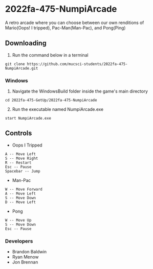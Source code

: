 # 2022fa-475-NumpiArcade
A retro arcade where you can choose between our own renditions of Mario(Oops! I tripped), Pac-Man(Man-Pac), and Pong(Ping)

## Downloading
1. Run the command below in a terminal
```
git clone https://github.com/mucsci-students/2022fa-475-NumpiArcade.git
```

### Windows
1. Navigate the WindowsBuild folder inside the game's main directory 
```
cd 2022fa-475-GetUp/2022fa-475-NumpiArcade
```
2. Run the executable named NumpiArcade.exe
```
start NumpiArcade.exe
```

## Controls
- Oops I Tripped
```
A -- Move Left
S -- Move Right
R -- Restart
Esc -- Pause
Spacebar -- Jump
```
- Man-Pac
```
W -- Move Forward
A -- Move Left
S -- Move Down
D -- Move Left
```
- Pong
```
W -- Move Up
S -- Move Down
Esc -- Pause
```

### Developers 
- Brandon Baldwin
- Ryan Menow
- Jon Brennan
